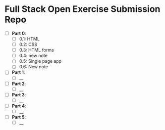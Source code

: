 # Full Stack Open Exercise Submission Repo
- [ ] **Part 0**:
  - [ ] 0.1: HTML
  - [ ] 0.2: CSS
  - [ ] 0.3: HTML forms
  - [ ] 0.4: new note
  - [ ] 0.5: Single page app
  - [ ] 0.6: New note
- [ ] **Part 1**:
  - [ ] __
- [ ] **Part 2**:
  - [ ] __
- [ ] **Part 3**:
  - [ ] __
- [ ] **Part 4**:
  - [ ] __
- [ ] **Part 5**:
  - [ ] __
